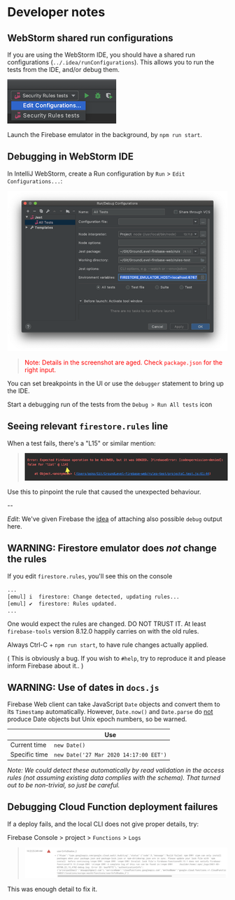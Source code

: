 # Developer notes

## WebStorm shared run configurations

If you are using the WebStorm IDE, you should have a shared run configurations (`../.idea/runConfigurations`). This allows you to run the tests from the IDE, and/or debug them.

![](.images/webstorm-run-config.png)

Launch the Firebase emulator in the background, by `npm run start`.


## Debugging in WebStorm IDE

In IntelliJ WebStorm, create a Run configuration by `Run` > `Edit Configurations...`:

![](.images/webstorm-jest-config.png)

><font color=red>Note: Details in the screenshot are aged. Check `package.json` for the right input.</font>

You can set breakpoints in the UI or use the `debugger` statement to bring up the IDE. 

Start a debugging run of the tests from the `Debug > Run All tests` icon


## Seeing relevant `firestore.rules` line

When a test fails, there's a "L15" or similar mention:

>![](.images/rules-line-number.png)

Use this to pinpoint the rule that caused the unexpected behaviour.

-- 

*Edit*: We've given Firebase the [idea](https://github.com/firebase/firebase-js-sdk/issues/4793) of attaching also possible `debug` output here.


## WARNING: Firestore emulator does *not* change the rules

If you edit `firestore.rules`, you'll see this on the console

```
...
[emul] i  firestore: Change detected, updating rules...
[emul] ✔  firestore: Rules updated.
...
```

One would expect the rules are changed. DO NOT TRUST IT. At least `firebase-tools` version 8.12.0 happily carries on with the old rules.

Always Ctrl-C + `npm run start`, to have rule changes actually applied.

( This is obviously a bug. If you wish to `#help`, try to reproduce it and please inform Firebase about it.. )


## WARNING: Use of dates in `docs.js`

Firebase Web client can take JavaScript `Date` objects and convert them to its `Timestamp` automatically. However, `Date.now()` and `Date.parse` do <u>not</u> produce Date objects but Unix epoch numbers, so be warned.

||Use|
|---|---|
|Current time|`new Date()`|
|Specific time|`new Date('27 Mar 2020 14:17:00 EET')`|

*Note: We could detect these automatically by read validation in the access rules (not assuming existing data complies with the schema). That turned out to be non-trivial, so just be careful.*


## Debugging Cloud Function deployment failures

If a deploy fails, and the local CLI does not give proper details, try:

Firebase Console > project > `Functions` > `Logs`

>![](.images/firebase-console-functions-logs.png)

This was enough detail to fix it.
